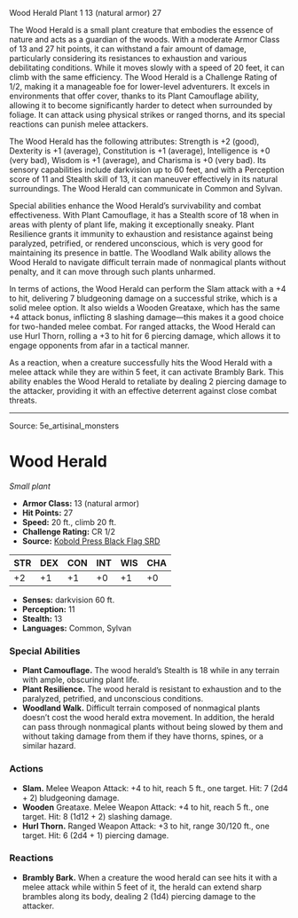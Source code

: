 <MonsterName/>Wood Herald</MonsterName>
<CreatureType/>Plant</CreatureType>
<CR/>1</CR>
<AC/>13 (natural armor)</AC>
<HP/>27</HP>
<summary>The Wood Herald is a small plant creature that embodies the essence of nature and acts as a guardian of the woods. With a moderate Armor Class of 13 and 27 hit points, it can withstand a fair amount of damage, particularly considering its resistances to exhaustion and various debilitating conditions. While it moves slowly with a speed of 20 feet, it can climb with the same efficiency. The Wood Herald is a Challenge Rating of 1/2, making it a manageable foe for lower-level adventurers. It excels in environments that offer cover, thanks to its Plant Camouflage ability, allowing it to become significantly harder to detect when surrounded by foliage. It can attack using physical strikes or ranged thorns, and its special reactions can punish melee attackers.</summary>

<detail>

The Wood Herald has the following attributes: Strength is +2 (good), Dexterity is +1 (average), Constitution is +1 (average), Intelligence is +0 (very bad), Wisdom is +1 (average), and Charisma is +0 (very bad). Its sensory capabilities include darkvision up to 60 feet, and with a Perception score of 11 and Stealth skill of 13, it can maneuver effectively in its natural surroundings. The Wood Herald can communicate in Common and Sylvan.

Special abilities enhance the Wood Herald’s survivability and combat effectiveness. With Plant Camouflage, it has a Stealth score of 18 when in areas with plenty of plant life, making it exceptionally sneaky. Plant Resilience grants it immunity to exhaustion and resistance against being paralyzed, petrified, or rendered unconscious, which is very good for maintaining its presence in battle. The Woodland Walk ability allows the Wood Herald to navigate difficult terrain made of nonmagical plants without penalty, and it can move through such plants unharmed.

In terms of actions, the Wood Herald can perform the Slam attack with a +4 to hit, delivering 7 bludgeoning damage on a successful strike, which is a solid melee option. It also wields a Wooden Greataxe, which has the same +4 attack bonus, inflicting 8 slashing damage—this makes it a good choice for two-handed melee combat. For ranged attacks, the Wood Herald can use Hurl Thorn, rolling a +3 to hit for 6 piercing damage, which allows it to engage opponents from afar in a tactical manner.

As a reaction, when a creature successfully hits the Wood Herald with a melee attack while they are within 5 feet, it can activate Brambly Bark. This ability enables the Wood Herald to retaliate by dealing 2 piercing damage to the attacker, providing it with an effective deterrent against close combat threats.</detail>



---

Source: 5e_artisinal_monsters

# Wood Herald

*Small plant*

- **Armor Class:** 13 (natural armor)
- **Hit Points:** 27
- **Speed:** 20 ft., climb 20 ft.
- **Challenge Rating:** CR 1/2
- **Source:** [Kobold Press Black Flag SRD](https://koboldpress.com/black-flag-roleplaying/)

| STR | DEX | CON | INT | WIS | CHA |
| --- | --- | --- | --- | --- | --- |
| +2 | +1 | +1 | +0 | +1 | +0 |

- **Senses:** darkvision 60 ft.
- **Perception:** 11
- **Stealth:** 13
- **Languages:** Common, Sylvan

### Special Abilities

- **Plant Camouflage.** The wood herald’s Stealth is 18 while in any terrain with ample, obscuring plant life.
- **Plant Resilience.** The wood herald is resistant to exhaustion and to the paralyzed, petrified, and unconscious conditions.
- **Woodland Walk.** Difficult terrain composed of nonmagical plants doesn’t cost the wood herald extra movement. In addition, the herald can pass through nonmagical plants without being slowed by them and without taking damage from them if they have thorns, spines, or a similar hazard.

### Actions

- **Slam.** Melee Weapon Attack: +4 to hit, reach 5 ft., one target. Hit: 7 (2d4 + 2) bludgeoning damage.
- **Wooden** Greataxe. Melee Weapon Attack: +4 to hit, reach 5 ft., one target. Hit: 8 (1d12 + 2) slashing damage.
- **Hurl Thorn.** Ranged Weapon Attack: +3 to hit, range 30/120 ft., one target. Hit: 6 (2d4 + 1) piercing damage.

### Reactions

- **Brambly Bark.** When a creature the wood herald can see hits it with a melee attack while within 5 feet of it, the herald can extend sharp brambles along its body, dealing 2 (1d4) piercing damage to the attacker.



